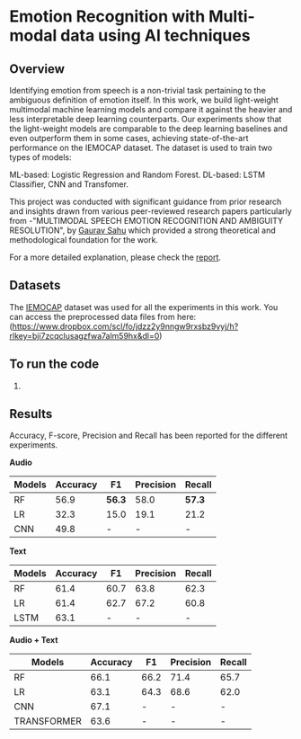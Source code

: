# Emotion Recognition with Multi-modal data using AI techniques
## Overview
Identifying emotion from speech is a non-trivial task pertaining to the ambiguous definition of emotion itself. In this work, we build light-weight multimodal machine learning models and compare it against the heavier and less interpretable deep learning counterparts. Our experiments show that the light-weight models are comparable to the deep learning baselines and even outperform them in some cases, achieving state-of-the-art performance on the IEMOCAP dataset.
The dataset is used to train two types of models:

ML-based: Logistic Regression and Random Forest.
DL-based: LSTM Classifier, CNN and Transfomer.

This project was conducted with significant guidance from prior research and insights drawn from various peer-reviewed research papers particularly from -"MULTIMODAL SPEECH EMOTION RECOGNITION AND AMBIGUITY RESOLUTION", by [Gaurav Sahu](https://github.com/Anshika101/Minor_Dissertation/blob/main/Paper%20Review.pdf) which provided a strong theoretical and methodological foundation for the work.

For a more detailed explanation, please check the [report](https://github.com/Anshika101/Minor_Dissertation/blob/main/Report%20(1).pdf).
## Datasets
The [IEMOCAP](https://github.com/Anshika101/Minor_Dissertation/blob/main/IEMOCAP.pdf) dataset was used for all the experiments in this work.
You can access the preprocessed data files from here:
(https://www.dropbox.com/scl/fo/jdzz2y9nngw9rxsbz9vyj/h?rlkey=bji7zcqclusagzfwa7alm59hx&dl=0)
## To run the code
1.
## Results
Accuracy, F-score, Precision and Recall has been reported for the different experiments.

**Audio**

Models | Accuracy | F1 | Precision | Recall
---|---|---|---|---
RF | 56.9 | **56.3** | 58.0 | **57.3**
LR | 32.3 | 15.0 | 19.1 | 21.2
CNN | 49.8 | - | - | -

**Text**

Models | Accuracy | F1 | Precision | Recall
---|---|---|---|---
RF | 61.4 | 60.7 | 63.8 | 62.3
LR | 61.4 | 62.7 | 67.2 | 60.8
LSTM | 63.1 | - | - | -

**Audio + Text**

Models | Accuracy | F1 | Precision | Recall
---|---|---|---|---
RF | 66.1 | 66.2 | 71.4 | 65.7
LR | 63.1 | 64.3 | 68.6 | 62.0
CNN | 67.1 | - | - | -
TRANSFORMER | 63.6 | - | - | -
